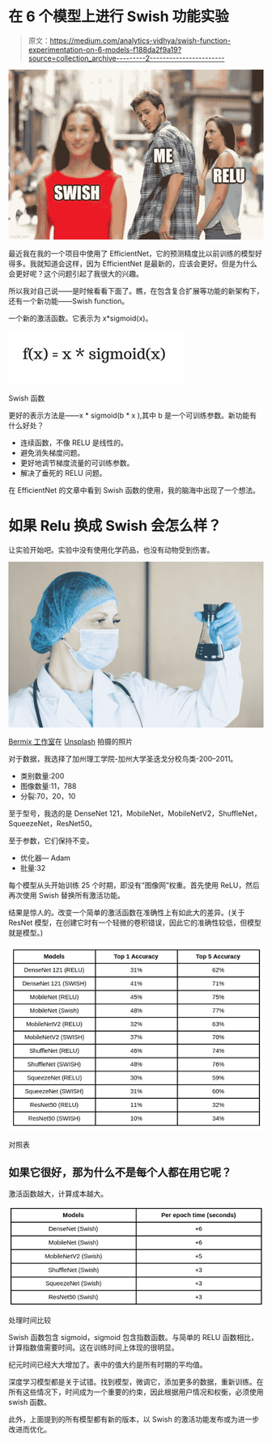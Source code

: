 # 在 6 个模型上进行 Swish 功能实验

> 原文：<https://medium.com/analytics-vidhya/swish-function-experimentation-on-6-models-f188da2f9a19?source=collection_archive---------2----------------------->

![](img/394102e65961b21c53157735db6acbc8.png)

最近我在我的一个项目中使用了 EfficientNet，它的预测精度比以前训练的模型好得多。我就知道会这样，因为 EfficientNet 是最新的，应该会更好。但是为什么会更好呢？这个问题引起了我很大的兴趣。

所以我对自己说——是时候看看下面了。瞧，在包含复合扩展等功能的新架构下，还有一个新功能——Swish function。

一个新的激活函数。它表示为 x*sigmoid(x)。

![](img/613a9fbbc3fa400d13220a9fa57f8691.png)

Swish 函数

更好的表示方法是——x * sigmoid(b * x ),其中 b 是一个可训练参数。新功能有什么好处？

*   连续函数，不像 RELU 是线性的。
*   避免消失梯度问题。
*   更好地调节梯度流量的可训练参数。
*   解决了垂死的 RELU 问题。

在 EfficientNet 的文章中看到 Swish 函数的使用，我的脑海中出现了一个想法。

# 如果 Relu 换成 Swish 会怎么样？

让实验开始吧。实验中没有使用化学药品，也没有动物受到伤害。

![](img/10a5e21e4ea6373c869a7c303b3baec1.png)

[Bermix 工作室](https://unsplash.com/@bermixstudio?utm_source=medium&utm_medium=referral)在 [Unsplash](https://unsplash.com?utm_source=medium&utm_medium=referral) 拍摄的照片

对于数据，我选择了加州理工学院-加州大学圣迭戈分校鸟类-200–2011。

*   类别数量:200
*   图像数量:11，788
*   分裂:70，20，10

至于型号，我选的是 DenseNet 121，MobileNet，MobileNetV2，ShuffleNet，SqueezeNet，ResNet50。

至于参数，它们保持不变。

*   优化器— Adam
*   批量:32

每个模型从头开始训练 25 个时期，即没有“图像网”权重。首先使用 ReLU，然后再次使用 Swish 替换所有激活功能。

结果是惊人的。改变一个简单的激活函数在准确性上有如此大的差异。(关于 ResNet 模型，在创建它时有一个轻微的卷积错误，因此它的准确性较低，但模型就是模型。)

![](img/74ef7d3d12e796f08892e832946b4eaa.png)

对照表

## 如果它很好，那为什么不是每个人都在用它呢？

激活函数越大，计算成本越大。

![](img/9f2d1960e2e19fe498846515e7882be1.png)

处理时间比较

Swish 函数包含 sigmoid，sigmoid 包含指数函数。与简单的 RELU 函数相比，计算指数值需要时间。这在训练时间上体现的很明显。

纪元时间已经大大增加了。表中的值大约是所有时期的平均值。

深度学习模型都是关于试错。找到模型，微调它，添加更多的数据，重新训练。在所有这些情况下，时间成为一个重要的约束，因此根据用户情况和权衡，必须使用 swish 函数。

此外，上面提到的所有模型都有新的版本，以 Swish 的激活功能发布或为进一步改进而优化。